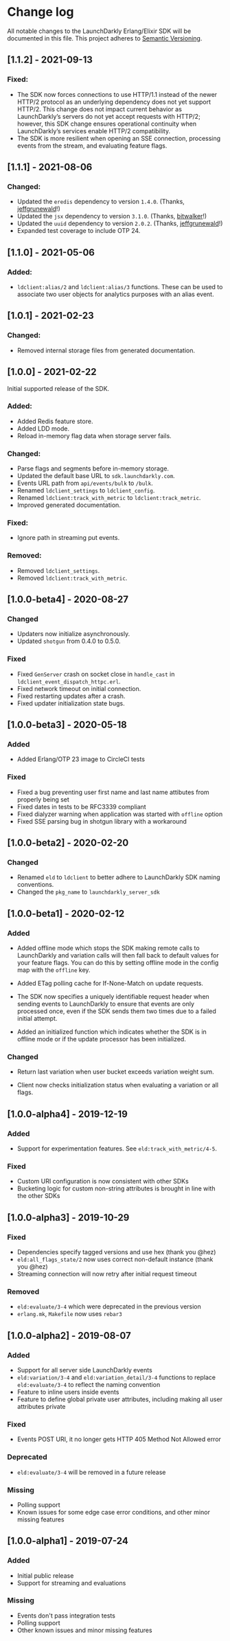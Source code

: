 # Change log

All notable changes to the LaunchDarkly Erlang/Elixir SDK will be documented in this file. This project adheres to [Semantic Versioning](http://semver.org).

## [1.1.2] - 2021-09-13
### Fixed:
- The SDK now forces connections to use HTTP/1.1 instead of the newer HTTP/2 protocol as an underlying dependency does not yet support HTTP/2. This change does not impact current behavior as LaunchDarkly’s servers do not yet accept requests with HTTP/2; however, this SDK change ensures operational continuity when LaunchDarkly’s services enable HTTP/2 compatibility.
- The SDK is more resilient when opening an SSE connection, processing events from the stream, and evaluating feature flags.

## [1.1.1] - 2021-08-06
### Changed:
- Updated the `eredis` dependency to version `1.4.0`. (Thanks, [jeffgrunewald](https://github.com/launchdarkly/erlang-server-sdk/pull/32)!)
- Updated the `jsx` dependency to version `3.1.0`. (Thanks, [bitwalker](https://github.com/launchdarkly/erlang-server-sdk/pull/35)!)
- Updated the `uuid` dependency to version `2.0.2`. (Thanks, [jeffgrunewald](https://github.com/launchdarkly/erlang-server-sdk/pull/32)!)
- Expanded test coverage to include OTP 24.

## [1.1.0] - 2021-05-06
### Added:
- `ldclient:alias/2` and `ldclient:alias/3` functions. These can be used to associate two user objects for analytics purposes with an alias event.


## [1.0.1] - 2021-02-23
### Changed:
- Removed internal storage files from generated documentation.




## [1.0.0] - 2021-02-22
Initial supported release of the SDK.

### Added:
- Added Redis feature store.
- Added LDD mode.
- Reload in-memory flag data when storage server fails.

### Changed:
- Parse flags and segments before in-memory storage.
- Updated the default base URL to `sdk.launchdarkly.com`.
- Events URL path from `api/events/bulk` to `/bulk`.
- Renamed `ldclient_settings` to `ldclient_config`.
- Renamed `ldclient:track_with_metric` to `ldclient:track_metric`.
- Improved generated documentation.

### Fixed:
- Ignore path in streaming put events.

### Removed:
- Removed `ldclient_settings`.
- Removed `ldclient:track_with_metric`.



## [1.0.0-beta4] - 2020-08-27

### Changed

- Updaters now initialize asynchronously.
- Updated `shotgun` from 0.4.0 to 0.5.0.

### Fixed

- Fixed `GenServer` crash on socket close in `handle_cast` in `ldclient_event_dispatch_httpc.erl`.
- Fixed network timeout on initial connection.
- Fixed restarting updates after a crash.
- Fixed updater initialization state bugs.

## [1.0.0-beta3] - 2020-05-18

### Added

- Added Erlang/OTP 23 image to CircleCI tests

### Fixed

- Fixed a bug preventing user first name and last name attibutes from properly being set
- Fixed dates in tests to be RFC3339 compliant
- Fixed dialyzer warning when application was started with `offline` option
- Fixed SSE parsing bug in shotgun library with a workaround

## [1.0.0-beta2] - 2020-02-20

### Changed

- Renamed `eld` to `ldclient` to better adhere to LaunchDarkly SDK naming conventions.
- Changed the `pkg_name` to `launchdarkly_server_sdk`

## [1.0.0-beta1] - 2020-02-12

### Added

- Added offline mode which stops the SDK making remote calls to LaunchDarkly and variation calls will then fall back to default values for your feature flags. You can do this by setting offline mode in the config map with the `offline` key.

- Added ETag polling cache for If-None-Match on update requests.

- The SDK now specifies a uniquely identifiable request header when sending events to LaunchDarkly to ensure that events are only processed once, even if the SDK sends them two times due to a failed initial attempt.

- Added an initialized function which indicates whether the SDK is in offline mode or if the update processor has been initialized.

### Changed

- Return last variation when user bucket exceeds variation weight sum.

- Client now checks initialization status when evaluating a variation or all flags.

## [1.0.0-alpha4] - 2019-12-19

### Added

- Support for experimentation features. See `eld:track_with_metric/4-5`.

### Fixed

- Custom URI configuration is now consistent with other SDKs
- Bucketing logic for custom non-string attributes is brought in line with the other SDKs

## [1.0.0-alpha3] - 2019-10-29

### Fixed

- Dependencies specify tagged versions and use hex (thank you @hez)
- `eld:all_flags_state/2` now uses correct non-default instance (thank you @hez)
- Streaming connection will now retry after initial request timeout

### Removed
- `eld:evaluate/3-4` which were deprecated in the previous version
- `erlang.mk`, `Makefile` now uses `rebar3`

## [1.0.0-alpha2] - 2019-08-07

### Added

- Support for all server side LaunchDarkly events
- `eld:variation/3-4` and `eld:variation_detail/3-4` functions to replace `eld:evaluate/3-4` to reflect the naming convention
- Feature to inline users inside events
- Feature to define global private user attributes, including making all user attributes private

### Fixed

- Events POST URI, it no longer gets HTTP 405 Method Not Allowed error

### Deprecated
- `eld:evaluate/3-4` will be removed in a future release

### Missing

- Polling support
- Known issues for some edge case error conditions, and other minor missing features

## [1.0.0-alpha1] - 2019-07-24

### Added

- Initial public release
- Support for streaming and evaluations

### Missing

- Events don't pass integration tests
- Polling support
- Other known issues and minor missing features

